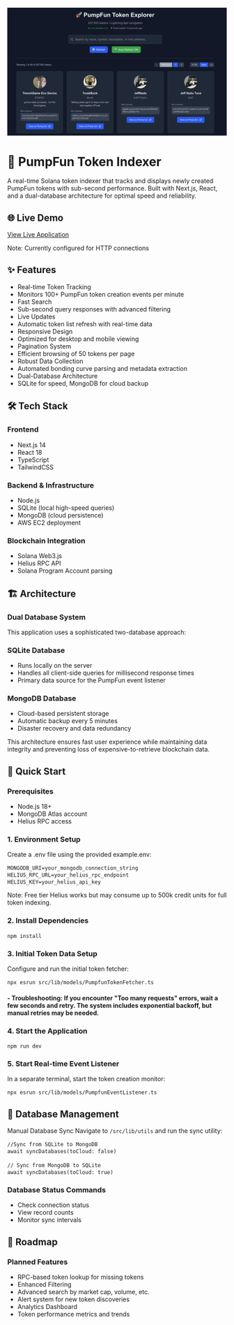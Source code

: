![pump display banner](/assets/display.png)

# 🚀 PumpFun Token Indexer
A real-time Solana token indexer that tracks and displays newly created PumpFun tokens with sub-second performance. Built with Next.js, React, and a dual-database architecture for optimal speed and reliability.

## 🌐 Live Demo
[View Live Application](http://ec2-13-58-137-59.us-east-2.compute.amazonaws.com/)

Note: Currently configured for HTTP connections

## ✨ Features
- Real-time Token Tracking
- Monitors 100+ PumpFun token creation events per minute
- Fast Search
- Sub-second query responses with advanced filtering
- Live Updates
- Automatic token list refresh with real-time data
- Responsive Design
- Optimized for desktop and mobile viewing
- Pagination System
- Efficient browsing of 50 tokens per page
- Robust Data Collection
- Automated bonding curve parsing and metadata extraction
- Dual-Database Architecture
- SQLite for speed, MongoDB for cloud backup

## 🛠 Tech Stack
### Frontend

- Next.js 14
- React 18
- TypeScript
- TailwindCSS

### Backend & Infrastructure

- Node.js
- SQLite (local high-speed queries)
- MongoDB (cloud persistence)
- AWS EC2 deployment

### Blockchain Integration

- Solana Web3.js
- Helius RPC API
- Solana Program Account parsing

## 🏗 Architecture
### Dual Database System
This application uses a sophisticated two-database approach:

### SQLite Database

- Runs locally on the server
- Handles all client-side queries for millisecond response times
- Primary data source for the PumpFun event listener

### MongoDB Database

- Cloud-based persistent storage
- Automatic backup every 5 minutes
- Disaster recovery and data redundancy

This architecture ensures fast user experience while maintaining data integrity and preventing loss of expensive-to-retrieve blockchain data.
## 🚀 Quick Start
### Prerequisites

- Node.js 18+
- MongoDB Atlas account
- Helius RPC access

### 1. Environment Setup
Create a .env file using the provided example.env:
```
MONGODB_URI=your_mongodb_connection_string
HELIUS_RPC_URL=your_helius_rpc_endpoint
HELIUS_KEY=your_helius_api_key
```
Note: Free tier Helius works but may consume up to 500k credit units for full token indexing.

### 2. Install Dependencies
```
npm install
```
### 3. Initial Token Data Setup
Configure and run the initial token fetcher:
```
npx esrun src/lib/models/PumpfunTokenFetcher.ts
```

#### - Troubleshooting: If you encounter "Too many requests" errors, wait a few seconds and retry. The system includes exponential backoff, but manual retries may be needed.

### 4. Start the Application
```
npm run dev
```
### 5. Start Real-time Event Listener
In a separate terminal, start the token creation monitor:
```
npx esrun src/lib/models/PumpfunEventListener.ts
```
## 🔧 Database Management
Manual Database Sync
Navigate to `/src/lib/utils` and run the sync utility:
```
//Sync from SQLite to MongoDB
await syncDatabases(toCloud: false)

// Sync from MongoDB to SQLite  
await syncDatabases(toCloud: true)

```
### Database Status Commands

- Check connection status
- View record counts
- Monitor sync intervals

## 🔮 Roadmap
### Planned Features
- RPC-based token lookup for missing tokens
- Enhanced Filtering
- Advanced search by market cap, volume, etc.
- Alert system for new token discoveries
- Analytics Dashboard
- Token performance metrics and trends

